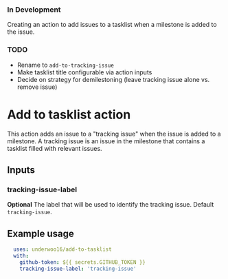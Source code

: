 ### In Development
Creating an action to add issues to a tasklist when a milestone is added to the issue.

### TODO
- Rename to `add-to-tracking-issue`
- Make tasklist title configurable via action inputs
- Decide on strategy for demilestoning (leave tracking issue alone vs. remove issue)

# Add to tasklist action

This action adds an issue to a "tracking issue" when the issue is added to a milestone.
A tracking issue is an issue in the milestone that contains a tasklist filled with relevant issues.

## Inputs

### tracking-issue-label

**Optional** The label that will be used to identify the tracking issue. Default `tracking-issue`.

## Example usage

```yaml
  uses: underwoo16/add-to-tasklist
  with:
    github-token: ${{ secrets.GITHUB_TOKEN }}
    tracking-issue-label: 'tracking-issue'
```
